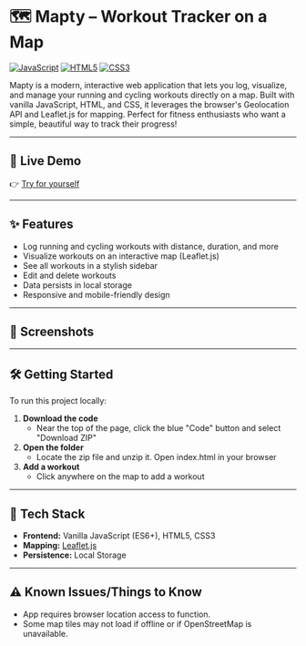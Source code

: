 # 🗺️ Mapty – Workout Tracker on a Map

[![JavaScript](https://img.shields.io/badge/JavaScript-ES6+-yellow?logo=javascript&style=flat-square)](https://developer.mozilla.org/en-US/docs/Web/JavaScript) [![HTML5](https://img.shields.io/badge/HTML5-E34F26?logo=html5&style=flat-square)](https://developer.mozilla.org/en-US/docs/Web/Guide/HTML/HTML5) [![CSS3](https://img.shields.io/badge/CSS3-1572B6?logo=css3&style=flat-square)](https://developer.mozilla.org/en-US/docs/Web/CSS)

Mapty is a modern, interactive web application that lets you log, visualize, and manage your running and cycling workouts directly on a map. Built with vanilla JavaScript, HTML, and CSS, it leverages the browser's Geolocation API and Leaflet.js for mapping. Perfect for fitness enthusiasts who want a simple, beautiful way to track their progress!

---

## 🚀 Live Demo

👉 [Try for yourself](https://mapty-khaki.vercel.app/)

---

## ✨ Features

- Log running and cycling workouts with distance, duration, and more
- Visualize workouts on an interactive map (Leaflet.js)
- See all workouts in a stylish sidebar
- Edit and delete workouts
- Data persists in local storage
- Responsive and mobile-friendly design

---

## 📸 Screenshots

---

## 🛠️ Getting Started

To run this project locally:

1. **Download the code**
   - Near the top of the page, click the blue "Code" button and select "Download ZIP"
2. **Open the folder**
   - Locate the zip file and unzip it. Open index.html in your browser
3. **Add a workout**
   - Click anywhere on the map to add a workout

---

## 🧰 Tech Stack

- **Frontend:** Vanilla JavaScript (ES6+), HTML5, CSS3
- **Mapping:** [Leaflet.js](https://leafletjs.com/)
- **Persistence:** Local Storage

---

## ⚠️ Known Issues/Things to Know

- App requires browser location access to function.
- Some map tiles may not load if offline or if OpenStreetMap is unavailable.
